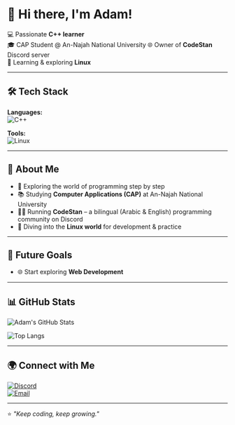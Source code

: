 # 👋 Hi there, I'm Adam!  

💻 Passionate **C++ learner**  
🎓 CAP Student @ An-Najah National University
🌐 Owner of **CodeStan** Discord server  
🐧 Learning & exploring **Linux**  

---

## 🛠️ Tech Stack  

**Languages:**  
![C++](https://img.shields.io/badge/C++-00599C?style=for-the-badge&logo=cplusplus&logoColor=white)  

**Tools:**  
![Linux](https://img.shields.io/badge/Linux-FCC624?style=for-the-badge&logo=linux&logoColor=black)  

---

## 📌 About Me  
- 🚀 Exploring the world of programming step by step  
- 📚 Studying **Computer Applications (CAP)** at An-Najah National University  
- 👨‍💻 Running **CodeStan** – a bilingual (Arabic & English) programming community on Discord  
- 🐧 Diving into the **Linux world** for development & practice  

---

## 🎯 Future Goals  
- 🌐 Start exploring **Web Development**  

---

## 📊 GitHub Stats  
![Adam's GitHub Stats](https://github-readme-stats.vercel.app/api?username=adamsaa1300&show_icons=true&theme=radical)  

![Top Langs](https://github-readme-stats.vercel.app/api/top-langs/?username=adamsaa1300&layout=compact&theme=radical)  

---

## 🌍 Connect with Me  
[![Discord](https://img.shields.io/badge/Discord-5865F2?style=for-the-badge&logo=discord&logoColor=white)](https://discord.gg/4UcKmza59J)  
[![Email](https://img.shields.io/badge/Email-D14836?style=for-the-badge&logo=gmail&logoColor=white)](mailto:adamsaa1300@gmail.com)  

---
⭐️ *"Keep coding, keep growing."*
